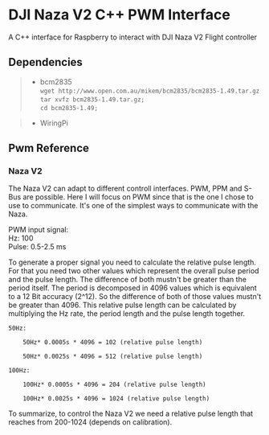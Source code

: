 # DJI Naza V2 C++ PWM Interface

A C++ interface for Raspberry to interact with DJI Naza V2 Flight controller

Dependencies
-------------------

> - bcm2835 <br>
    `wget http://www.open.com.au/mikem/bcm2835/bcm2835-1.49.tar.gz` <br>
    `tar xvfz bcm2835-1.49.tar.gz;` <br>
    `cd bcm2835-1.49; `<br>

> - WiringPi

Pwm Reference
-------------------

### Naza V2 
The Naza V2 can adapt to different controll interfaces. PWM, PPM and S-Bus are possible.
Here I will focus on PWM since that is the one I chose to use to communicate. It's one of the simplest 
ways to communicate with the Naza.

PWM input signal: <br> 
Hz: 100 <br>
Pulse: 0.5-2.5 ms <br>

To generate a proper signal you need to calculate the relative pulse length. For that you need two other values which represent the overall pulse period and the pulse length. The difference of both mustn't be greater than the period itself. The period is decomposed in 4096 values which is equivalent to a 12 Bit accuracy (2^12). So the difference of both of those values mustn't be greater than 4096. This relative pulse length can be calculated by multiplying the Hz rate, the period length and the pulse length together.

    50Hz:
        
        50Hz* 0.0005s * 4096 = 102 (relative pulse length) 
    
        50Hz* 0.0025s * 4096 = 512 (relative pulse length) 
    
    100Hz:
        
        100Hz* 0.0005s * 4096 = 204 (relative pulse length) 
    
        100Hz* 0.0025s * 4096 = 1024 (relative pulse length) 


To summarize, to control the Naza V2 we need a relative pulse length that reaches from 200-1024 (depends on calibration).
